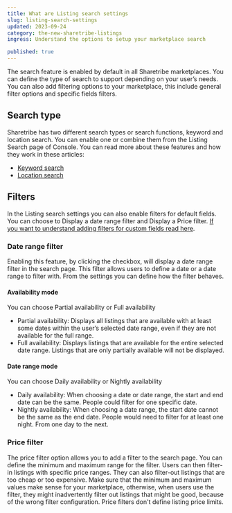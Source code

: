 ```yaml
---
title: What are Listing search settings
slug: listing-search-settings
updated: 2023-09-24
category: the-new-sharetribe-listings
ingress: Understand the options to setup your marketplace search

published: true
---
```


The search feature is enabled by default in all Sharetribe marketplaces.
You can define the type of search to support depending on your user’s
needs. You can also add filtering options to your marketplace, this
include general filter options and specific fields filters.

## Search type

Sharetribe has two different search types or search functions, keyword
and location search. You can enable one or combine them from the Listing
Search page of Console. You can read more about these features and how
they work in these articles:

- [Keyword search](https://www.sharetribe.com/docs/the-new-sharetribe/keyword-search/)
- [Location search](https://www.sharetribe.com/docs/the-new-sharetribe/location-search/)

## Filters

In the Listing search settings you can also enable filters for default
fields. You can choose to Display a date range filter and Display a
Price filter.
[If you want to understand adding filters for custom fields read here](https://www.sharetribe.com/docs/the-new-sharetribe/understanding-filters).

### Date range filter

Enabling this feature, by clicking the checkbox, will display a date
range filter in the search page. This filter allows users to define a
date or a date range to filter with. From the settings you can define
how the filter behaves.

#### Availability mode

You can choose Partial availability or Full availability

- Partial availability: Displays all listings that are available with at
  least some dates within the user’s selected date range, even if they
  are not available for the full range.
- Full availability: Displays listings that are available for the entire
  selected date range. Listings that are only partially available will
  not be displayed.

#### Date range mode

You can choose Daily availability or Nightly availability

- Daily availability: When choosing a date or date range, the start and
  end date can be the same. People could filter for one specific date.
- Nightly availability: When choosing a date range, the start date
  cannot be the same as the end date. People would need to filter for at
  least one night. From one day to the next.

### Price filter

The price filter option allows you to add a filter to the search page.
You can define the minimum and maximum range for the filter. Users can
then filter-in listings with specific price ranges. They can also
filter-out listings that are too cheap or too expensive. Make sure that
the minimum and maximum values make sense for your marketplace,
otherwise, when users use the filter, they might inadvertently filter
out listings that might be good, because of the wrong filter
configuration. Price filters don't define listing price limits.
